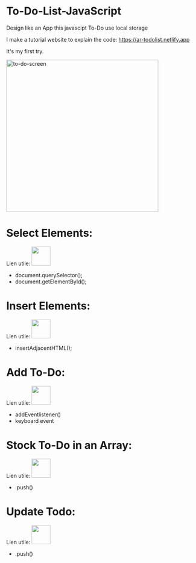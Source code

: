 # To-Do-List-JavaScript
Design like an App this javascipt To-Do use local storage

I make a tutorial website to explain the code: 
https://ar-todolist.netlify.app


It's my first try.

<img width="403" alt="to-do-screen" src="https://user-images.githubusercontent.com/56839789/82138816-9936bc80-9823-11ea-8a9a-20cbfa1803ef.png">


# Select Elements:
Lien utile: <a href="https://developer.mozilla.org/fr/docs/Web/API/Document/querySelector"><img src="https://upload.wikimedia.org/wikipedia/commons/thumb/9/98/MDN_Web_Docs.svg/1280px-MDN_Web_Docs.svg.png" alt="" width="50px;"></a>
<br>
- document.querySelector();
- document.getElementById();

# Insert Elements:
Lien utile: <a href="https://developer.mozilla.org/fr/docs/Web/API/Element/insertAdjacentHTML"><img src="https://upload.wikimedia.org/wikipedia/commons/thumb/9/98/MDN_Web_Docs.svg/1280px-MDN_Web_Docs.svg.png" alt="" width="50px;"></a>
<br>
- insertAdjacentHTML();


# Add To-Do:
Lien utile: <a href="https://developer.mozilla.org/fr/docs/Web/API/KeyboardEvent/key"><img src="https://upload.wikimedia.org/wikipedia/commons/thumb/9/98/MDN_Web_Docs.svg/1280px-MDN_Web_Docs.svg.png" alt="" width="50px;"></a>
<br>
- addEventlistener()
- keyboard event


# Stock To-Do in an Array:
Lien utile: <a href="https://developer.mozilla.org/fr/docs/Web/JavaScript/Guide/Collections_indexées"><img src="https://upload.wikimedia.org/wikipedia/commons/thumb/9/98/MDN_Web_Docs.svg/1280px-MDN_Web_Docs.svg.png" alt="" width="50px;"></a>
<br>
- .push()


# Update Todo:
Lien utile: <a href="https://developer.mozilla.org/fr/docs/Web/JavaScript/Guide/Collections_indexées"><img src="https://upload.wikimedia.org/wikipedia/commons/thumb/9/98/MDN_Web_Docs.svg/1280px-MDN_Web_Docs.svg.png" alt="" width="50px;"></a>
<br>
- .push()


